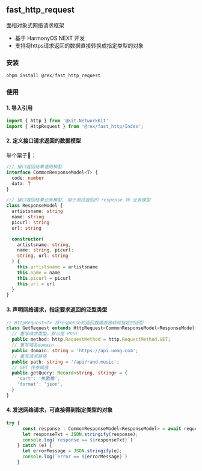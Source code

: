 ## fast_http_request

面相对象式网络请求框架

+ 基于 HarmonyOS NEXT 开发
+ 支持将https请求返回的数据直接转换成指定类型的对象

### 安装
```ts
ohpm install @rex/fast_http_request
```

### 使用

#### 1. 导入引用
```ts
import { http } from '@kit.NetworkKit'
import { HttpRequest } from '@rex/fast_http/Index';
```
#### 2. 定义接口请求返回的数据模型

举个栗子🌰：
```ts
/// 接口返回结果通用模型
interface CommonResponseModel<T> {
  code: number
  data: T
}

/// 接口返回结果业务模型, 用于测试返回的 response 转 业务模型
class ResponseModel {
  artistsname: string
  name: string
  picurl: string
  url: string

  constructor(
    artistsname: string,
    name: string, picurl:
    string, url: string
  ) {
    this.artistsname = artistsname
    this.name = name
    this.picurl = picurl
    this.url = url
  }
}
```
#### 3. 声明网络请求，指定要求返回的泛型类型
```ts
// HttpRequest<T> 将response的返回数据直接转成指定的泛型
class GetRequest extends HttpRequest<CommonResponseModel<ResponseModel>> {
  // 重写请求类型，默认是 POST
  public method: http.RequestMethod = http.RequestMethod.GET;
  // 重写域名domain
  public domain: string = 'https://api.uomg.com';
  // 重写请求路径
  public path: string = '/api/rand.music';
  // GET 传参赋值
  public getQuery: Record<string, string> = {
    'sort': '热歌榜',
    'format': 'json',
  }
}
```

#### 4. 发送网络请求，可直接得到指定类型的对象
```ts
try {
      const response : CommonResponseModel<ResponseModel> = await request.execute()
      let responseTxt = JSON.stringify(response);
      console.log(`response == ${responseTxt}`)
    } catch (e) {
      let errorMessage = JSON.stringify(e);
      console.log(`error == ${errorMessage}`)
    }
```


